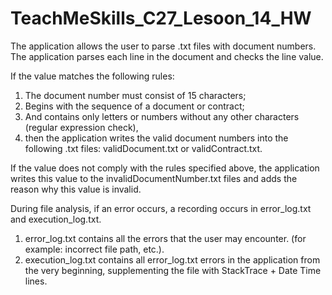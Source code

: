 # TeachMeSkills_C27_Lesoon_14_HW

The application allows the user to parse .txt files with document numbers. 
The application parses each line in the document and checks the line value.

If the value matches the following rules:
1. The document number must consist of 15 characters;
2. Begins with the sequence of a document or contract;
3. And contains only letters or numbers without any other characters (regular expression check),
4. then the application writes the valid document numbers into the following .txt files: validDocument.txt or validContract.txt.

If the value does not comply with the rules specified above, the application writes this value to the invalidDocumentNumber.txt files and adds
the reason why this value is invalid.

During file analysis, if an error occurs, a recording occurs in error_log.txt and execution_log.txt.
1. error_log.txt contains all the errors that the user may encounter. (for example: incorrect file path, etc.).
2. execution_log.txt contains all error_log.txt errors in the application from the very beginning, supplementing the file with StackTrace + Date Time lines.
